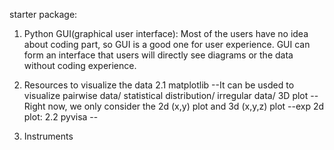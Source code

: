 starter package:

1. Python GUI(graphical user interface):
   Most of the users have no idea about coding part, so GUI is a good one for user experience.
   GUI can form an interface that users will directly see diagrams or the data without coding experience.

2. Resources to visualize the data
   2.1 matplotlib --It can be usded to visualize pairwise data/ statistical distribution/ irregular data/ 3D plot
                   --Right now, we only consider the 2d (x,y) plot and 3d (x,y,z) plot
                   --exp 2d plot: 
   2.2 pyvisa -- 
4. Instruments
